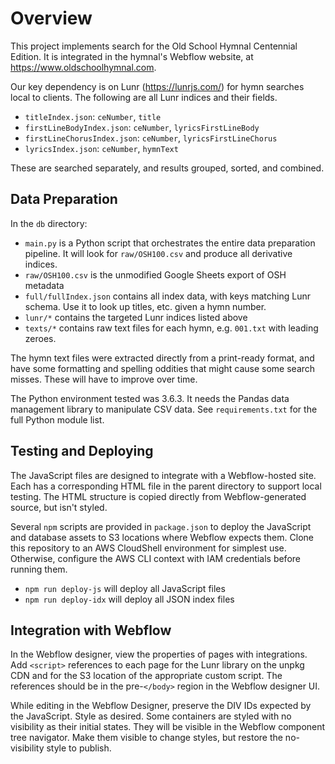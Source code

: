 # Overview
This project implements search for the Old School Hymnal Centennial Edition.
It is integrated in the hymnal's Webflow website, at https://www.oldschoolhymnal.com. 

Our key dependency is on Lunr (https://lunrjs.com/) for hymn searches local to clients.
The following are all Lunr indices and their fields.

* `titleIndex.json`: `ceNumber`,  `title`
* `firstLineBodyIndex.json`: `ceNumber`, `lyricsFirstLineBody`
* `firstLineChorusIndex.json`: `ceNumber`, `lyricsFirstLineChorus`
* `lyricsIndex.json`: `ceNumber`, `hymnText`

These are searched separately, and results grouped, sorted, and combined.

## Data Preparation
In the `db` directory:
* `main.py` is a Python script that orchestrates the entire data preparation pipeline. 
  It will look for `raw/OSH100.csv` and produce all derivative indices.
* `raw/OSH100.csv` is the unmodified Google Sheets export of OSH metadata
* `full/fullIndex.json` contains all index data, with keys matching Lunr schema.
  Use it to look up titles, etc. given a hymn number.
* `lunr/*` contains the targeted Lunr indices listed above
* `texts/*` contains raw text files for each hymn, e.g. `001.txt` with leading zeroes.

The hymn text files were extracted directly from a print-ready format, and have some
formatting and spelling oddities that might cause some search misses. 
These will have to improve over time.  

The Python environment tested was 3.6.3. It needs the Pandas data management library
to manipulate CSV data. See `requirements.txt` for the full Python module list.

## Testing and Deploying
The JavaScript files are designed to integrate with a Webflow-hosted site.
Each has a corresponding HTML file in the parent directory to support local testing.
The HTML structure is copied directly from Webflow-generated source, but isn't styled.

Several `npm` scripts are provided in `package.json` to deploy the JavaScript and database
assets to S3 locations where Webflow expects them.
Clone this repository to an AWS CloudShell environment for simplest use.
Otherwise, configure the AWS CLI context with IAM credentials before running them.
* `npm run deploy-js` will deploy all JavaScript files
* `npm run deploy-idx` will deploy all JSON index files

## Integration with Webflow
In the Webflow designer, view the properties of pages with integrations.
Add `<script>` references to each page for the Lunr library on the unpkg CDN
and for the S3 location of the appropriate custom script. 
The references should be in the pre-`</body>` region in the Webflow designer UI.

While editing in the Webflow Designer, preserve the DIV IDs expected by the JavaScript.
Style as desired. Some containers are styled with no visibility as their initial states.
They will be visible in the Webflow component tree navigator.
Make them visible to change styles, but restore the no-visibility style to publish.
